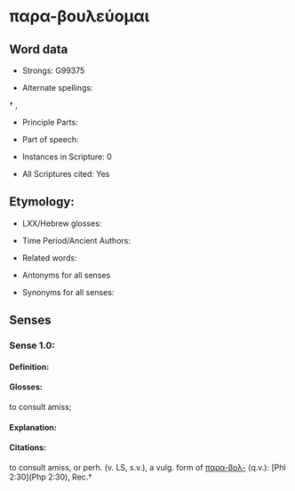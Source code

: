 # παρα-βουλεύομαι

<!-- Status: S2=NeedsEdits -->
<!-- Lexica used for edits:   -->

## Word data

* Strongs: G99375

* Alternate spellings:

† ,

* Principle Parts: 


* Part of speech: 


* Instances in Scripture: 0

* All Scriptures cited: Yes

## Etymology: 


* LXX/Hebrew glosses: 


* Time Period/Ancient Authors: 


* Related words: 

* Antonyms for all senses

* Synonyms for all senses: 


## Senses 


### Sense  1.0: 

#### Definition: 

#### Glosses: 

to consult amiss; 

#### Explanation: 


#### Citations: 

to consult amiss, or perh. (v. LS, s.v.), a vulg. form of [παρα-βολ-]() (q.v.): [Phl 2:30](Php 2:30), Rec.†
